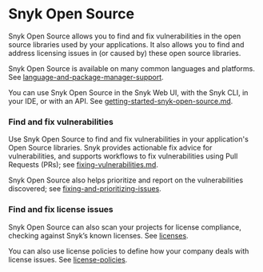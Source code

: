 # Snyk Open Source

Snyk Open Source allows you to find and fix vulnerabilities in the open source libraries used by your applications. It also allows you to find and address licensing issues in (or caused by) these open source libraries.

Snyk Open Source is available on many common languages and platforms. See [language-and-package-manager-support](language-and-package-manager-support/ "mention").

You can use Snyk Open Source in the Snyk Web UI, with the Snyk CLI, in your IDE, or with an API. See [getting-started-snyk-open-source.md](getting-started-snyk-open-source.md "mention").

### Find and fix vulnerabilities

Use Snyk Open Source to find and fix vulnerabilities in your application's Open Source libraries. Snyk provides actionable fix advice for vulnerabilities, and supports workflows to fix vulnerabilities using Pull Requests (PRs); see [fixing-vulnerabilities.md](open-source-basics/fixing-vulnerabilities.md "mention").

Snyk Open Source also helps prioritize and report on the vulnerabilities discovered; see [fixing-and-prioritizing-issues](../../features/fixing-and-prioritizing-issues/ "mention").

### Find and fix license issues

Snyk Open Source can also scan your projects for license compliance, checking against Snyk’s known licenses. See [licenses](licenses/ "mention").

You can also use license policies to define how your company deals with license issues. See [license-policies](license-policies/ "mention").
